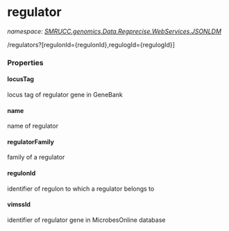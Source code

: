 ﻿# regulator
_namespace: [SMRUCC.genomics.Data.Regprecise.WebServices.JSONLDM](./index.md)_

/regulators?[regulonId={regulonId},regulogId={regulogId}]




### Properties

#### locusTag
locus tag of regulator gene in GeneBank
#### name
name of regulator
#### regulatorFamily
family of a regulator
#### regulonId
identifier of regulon to which a regulator belongs to
#### vimssId
identifier of regulator gene in MicrobesOnline database

